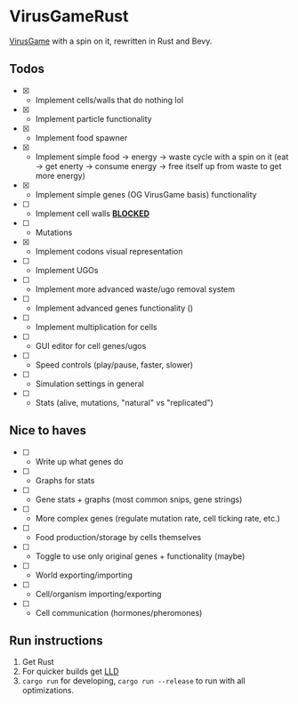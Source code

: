 # VirusGameRust
[VirusGame](https://github.com/carykh/VirusGame/) with a spin on it, rewritten in Rust and Bevy.

## Todos

- [x] - Implement cells/walls that do nothing lol
- [x] - Implement particle functionality
- [x] - Implement food spawner
- [x] - Implement simple food -> energy -> waste cycle with a spin on it (eat -> get enerty -> consume energy -> free itself up from waste to get more energy)
- [x] - Implement simple genes (OG VirusGame basis) functionality
- [ ] - Implement cell walls [**BLOCKED**](https://github.com/bevyengine/bevy/issues/5081)
- [ ] - Mutations
- [X] - Implement codons visual representation
- [ ] - Implement UGOs
- [ ] - Implement more advanced waste/ugo removal system
- [ ] - Implement advanced genes functionality ()
- [ ] - Implement multiplication for cells
- [ ] - GUI editor for cell genes/ugos
- [ ] - Speed controls (play/pause, faster, slower)
- [ ] - Simulation settings in general
- [ ] - Stats (alive, mutations, "natural" vs "replicated")

## Nice to haves

- [ ] - Write up what genes do
- [ ] - Graphs for stats
- [ ] - Gene stats + graphs (most common snips, gene strings)
- [ ] - More complex genes (regulate mutation rate, cell ticking rate, etc.)
- [ ] - Food production/storage by cells themselves
- [ ] - Toggle to use only original genes + functionality (maybe)
- [ ] - World exporting/importing
- [ ] - Cell/organism importing/exporting
- [ ] - Cell communication (hormones/pheromones)



## Run instructions
1. Get Rust
2. For quicker builds get [LLD](https://github.com/carykh/VirusGame/)
3. `cargo run` for developing, `cargo run --release` to run with all optimizations.